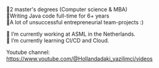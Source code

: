 

👋2 master's degrees (Computer science & MBA)  
👋Writing Java code full-time for 6+ years  
👋A lot of unsuccessful entrepreneurial team-projects :)  


🔭 I’m currently working at ASML in the Netherlands.  
🌱 I’m currently learning CI/CD and Cloud.  

Youtube channel: https://www.youtube.com/@Hollandadaki_yazilimci/videos
